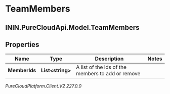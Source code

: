 # TeamMembers

## ININ.PureCloudApi.Model.TeamMembers

## Properties

|Name | Type | Description | Notes|
|------------ | ------------- | ------------- | -------------|
| **MemberIds** | **List&lt;string&gt;** | A list of the ids of the members to add or remove | |



_PureCloudPlatform.Client.V2 227.0.0_
